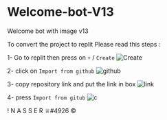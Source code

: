 # Welcome-bot-V13
Welcome bot with image v13 

To convert the project to replit 
Please read this steps :

1- Go to replit then press on `+` / `Create`
![Create](htps://media.discordapp.net/attachments/941756101311995906/954906200040951849/Screenshot_20220320_035615.jpg)

2- click on `Import from github` 
![github](https://media.discordapp.net/attachments/884905577581527051/908806819177193514/IMG_20211112_214654.jpg)

3- copy repository link and put the link in box
![link](https://media.discordapp.net/attachments/884905577581527051/908806819495944222/IMG_20211112_214718.jpg)

4- press `Import from gitub`
![c](https://media.discordapp.net/attachments/884905577581527051/908806819844096010/IMG_20211112_214906.jpg)

! N A S S E R ♕︎#4926 ©
